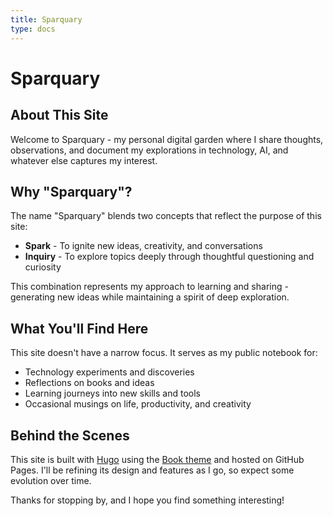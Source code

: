 ```yaml
---
title: Sparquary
type: docs
---
```


# Sparquary

## About This Site

Welcome to Sparquary - my personal digital garden where I share thoughts, observations, and document my explorations in technology, AI, and whatever else captures my interest.

## Why "Sparquary"?

The name "Sparquary" blends two concepts that reflect the purpose of this site:

* **Spark** - To ignite new ideas, creativity, and conversations
* **Inquiry** - To explore topics deeply through thoughtful questioning and curiosity

This combination represents my approach to learning and sharing - generating new ideas while maintaining a spirit of deep exploration.

## What You'll Find Here

This site doesn't have a narrow focus. It serves as my public notebook for:

* Technology experiments and discoveries
* Reflections on books and ideas
* Learning journeys into new skills and tools
* Occasional musings on life, productivity, and creativity

## Behind the Scenes

This site is built with [Hugo](https://gohugo.io/) using the [Book theme](https://github.com/alex-shpak/hugo-book) and hosted on GitHub Pages. I'll be refining its design and features as I go, so expect some evolution over time.

Thanks for stopping by, and I hope you find something interesting!
